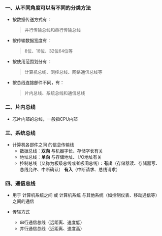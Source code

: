 ### 一、从不同角度可以有不同的分类方法

* 按数据传送方式有：

    >并行传输总线和串行传输总线

* 按传输数据宽度有： 
 
    >8位、16位、32位64位等

* 按使用范围划分有：

    >计算机总线、测控总线、网络通信总线等

* 按总线连接部件不同，有：

    >片内总线、系统总线和通信总线

### 二、片内总线

* 芯片内部的总线，一般指CPU内部

### 三、系统总线

* 计算机各部件之间 的信息传输线
    * 数据总线：**双向** 与机器字长、存储字长有关
    * 地址总线：**单向** 与存储地址、 I/O地址有关
    * 控制总线（又称为板级总线或者板间总线）：**有出**（存储器读、存储器写、总线允许、中断确认）  **有入**（中断请求、总线请求）

### 四、通信总线

* 用于 计算机系统之间 或 计算机系统  与其他系统（如控制仪表、移动通信等）之间的通信

* 传输方式
    * 串行通信总线（远距离、速度低）
    * 并行通信总线（近距离、速度高）

















